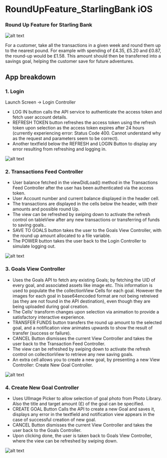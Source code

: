 # RoundUpFeature_StarlingBank iOS
### Round Up Feature for Starling Bank 

![alt text](https://user-images.githubusercontent.com/30627907/60704917-b01b3b80-9efd-11e9-9a38-5bba60c8085f.jpeg)

For  a  customer,  take  all  the  transactions  in  a  given  week  and  round  them  up  to  the nearest  pound.  For  example  with  spending  of  £4.35,  £5.20  and  £0.87,  the  round-up would  be £1.58.  This  amount  should  then  be  transferred  into  a savings  goal,  helping  the customer  save  for  future  adventures. 

## App breakdown

### 1. Login

Launch Screen -> Login Controller

* LOG IN button calls the API service to authenticate the access token and fetch user account details.
* REFRESH TOKEN button refreshes the access token using the refresh token upon selection as the access token expires after 24 hours (currently experiencing error: Status Code 400. Cannot understand why as the request and parameters seem to be correct). 
* Another textfield below the REFRESH and LOGIN Button to display any error resulting from refreshing and logging in.

![alt text](https://user-images.githubusercontent.com/30627907/60585546-e5058200-9d87-11e9-8ea2-9d1f0cf43ae2.jpeg)

### 2. Transactions Feed Controller 

* User balance fetched in the viewDidLoad() method in the Transactions Feed Controller after the user has been authenticated via the access token.
* User Account number and current balance displayed in the header cell.
* The transactions are displayed in the cells below the header, with their amounts and possible round Up.
* The view can be refreshed by swiping down to activate the refresh control on tableView after any new transactions or transferring of funds to saving goals..
* SAVE TO GOALS button takes the user to the Goals View Controller, with the round up amount allocated to a file variable.
* The POWER button takes the user back to the Login Controller to simulate logging out.

![alt text](https://user-images.githubusercontent.com/30627907/60705049-05efe380-9efe-11e9-99c6-eab22b96eb7a.jpeg)

### 3. Goals View Controller

* Uses the Goals API to fetch any existing Goals; by fetching the UID of every goal, and associated assets like image etc. This information is used to populate the the collectionView Cells for each goal. However the images for each goal in base64encoded format are not being retreived (as they are not found in the API destination), even though they are being uploaded during goal creation. 
* The Cells' transform changes upon selection via animation to provide a satisfactory interactive experience.
* TRANSFER FUNDS button transfers the round up amount to the selected goal, and a notification view animates upwards to show the result of transfer (success or failure).
* CANCEL Button dismisses the current View Controller and takes the user back to the Transaction Feed Controller.
* The view can be refreshed by swiping down to activate the refresh control on collectionView to retrieve any new saving goals.
* An extra cell allows you to create a new goal, by presenting a new View Controller: Create New Goal Controller.

![alt text](https://user-images.githubusercontent.com/30627907/60705136-3a639f80-9efe-11e9-8467-32703f78a95c.jpeg)

### 4. Create New Goal Controller

* Uses UIImage Picker to allow selection of goal photo from Photo Library. Also the title and target amount (£) of the goal can be specified.
* CREATE GOAL Button Calls the API to create a new Goal and saves it, displays any error in the textfield and notification view appears in the case of successful creation of new goal. 
* CANCEL Button dismisses the current View Controller and takes the user back to the Goals Controller.
* Upon clicking done, the user is taken back to Goals View Controller, where the view can be refreshed by swiping down.

![alt text](https://user-images.githubusercontent.com/30627907/60705265-94fcfb80-9efe-11e9-94fd-1b46fe488fcd.jpeg)





